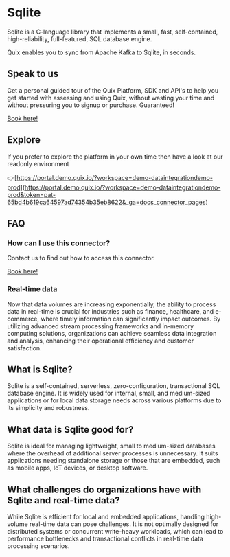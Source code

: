 <!--[tech-name]-->
# Sqlite

<!--[ai-blurb-about-tech]-->
Sqlite is a C-language library that implements a small, fast, self-contained, high-reliability, full-featured, SQL database engine.

Quix enables you to sync from Apache Kafka <span id="to_or_from">to</span> <span id="techname">Sqlite</span>, in seconds.

## Speak to us

Get a personal guided tour of the Quix Platform, SDK and API's to help you get started with assessing and using Quix, without wasting your time and without pressuring you to signup or purchase. Guaranteed!

[Book here!](https://quix.io/book-a-demo)

## Explore

If you prefer to explore the platform in your own time then have a look at our readonly environment

👉[https://portal.demo.quix.io/?workspace=demo-dataintegrationdemo-prod](https://portal.demo.quix.io/?workspace=demo-dataintegrationdemo-prod&token=pat-65bd4b619ca64597ad74354b35eb8622&_ga=docs_connector_pages)

## FAQ 

### How can I use this connector?

Contact us to find out how to access this connector.

[Book here!](https://quix.io/book-a-demo)

### Real-time data

Now that data volumes are increasing exponentially, the ability to process data in real-time is crucial for industries such as finance, healthcare, and e-commerce, where timely information can significantly impact outcomes. By utilizing advanced stream processing frameworks and in-memory computing solutions, organizations can achieve seamless data integration and analysis, enhancing their operational efficiency and customer satisfaction.

## What is <span id="techname">Sqlite</span>?

<!--[tech-seo-text]-->
Sqlite is a self-contained, serverless, zero-configuration, transactional SQL database engine. It is widely used for internal, small, and medium-sized applications or for local data storage needs across various platforms due to its simplicity and robustness.

## What data is <span id="techname">Sqlite</span> good for?

<!--[tech-data-seo-text]-->
Sqlite is ideal for managing lightweight, small to medium-sized databases where the overhead of additional server processes is unnecessary. It suits applications needing standalone storage or those that are embedded, such as mobile apps, IoT devices, or desktop software.

## What challenges do organizations have with <span id="techname">Sqlite</span> and real-time data?

<!--[tech-challenges-seo-text]-->
While Sqlite is efficient for local and embedded applications, handling high-volume real-time data can pose challenges. It is not optimally designed for distributed systems or concurrent write-heavy workloads, which can lead to performance bottlenecks and transactional conflicts in real-time data processing scenarios.